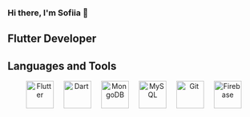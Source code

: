 ### Hi there, I'm Sofiia 👋

## Flutter Developer

## Languages and Tools  
<div align="center" style="display: flex; justify-content: center; gap: 20px; flex-wrap: wrap;">  
    <a href="https://flutter.dev/" target="_blank">
        <img src="https://profilinator.rishav.dev/skills-assets/flutterio-icon.svg" alt="Flutter" height="55" />
    </a>  
    <a href="https://dart.dev/" target="_blank">
        <img src="https://profilinator.rishav.dev/skills-assets/dartlang-icon.svg" alt="Dart" height="55" />
    </a>  
    <a href="https://www.mongodb.com/" target="_blank">
        <img src="https://profilinator.rishav.dev/skills-assets/mongodb-original-wordmark.svg" alt="MongoDB" height="55" />
    </a>  
    <a href="https://www.mysql.com/" target="_blank">
        <img src="https://profilinator.rishav.dev/skills-assets/mysql-original-wordmark.svg" alt="MySQL" height="55" />
    </a>  
    <a href="https://github.com/" target="_blank">
        <img src="https://profilinator.rishav.dev/skills-assets/git-scm-icon.svg" alt="Git" height="55" />
    </a>  
    <a href="https://firebase.google.com/" target="_blank">
        <img src="https://profilinator.rishav.dev/skills-assets/firebase.png" alt="Firebase" height="55" />
    </a>  
</div>  


